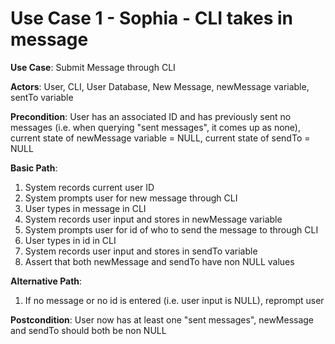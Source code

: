 # Use Case 1 - Sophia - CLI takes in message

**Use Case**: Submit Message through CLI

**Actors**: User, CLI, User Database, New Message, newMessage variable, sentTo variable

**Precondition**: User has an associated ID and has previously sent no messages (i.e. when querying "sent messages", it comes up as none), current state of newMessage variable = NULL, current state of sendTo = NULL

**Basic Path**:

  1. System records current user ID
  2. System prompts user for new message through CLI
  3. User types in message in CLI
  4. System records user input and stores in newMessage variable
  5. System prompts user for id of who to send the message to through CLI
  3. User types in id in CLI
  4. System records user input and stores in sendTo variable
  5. Assert that both newMessage and sendTo have non NULL values

**Alternative Path**:
  1. If no message or no id is entered (i.e. user input is NULL), reprompt user

**Postcondition**: User now has at least one "sent messages", newMessage and sendTo should both be non NULL

